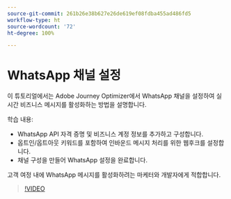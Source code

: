 ```yaml
---
source-git-commit: 261b26e38b627e26de619ef08fdba455ad486fd5
workflow-type: ht
source-wordcount: '72'
ht-degree: 100%

---
```

# WhatsApp 채널 설정

이 튜토리얼에서는 Adobe Journey Optimizer에서 WhatsApp 채널을 설정하여 실시간 비즈니스 메시지를 활성화하는 방법을 설명합니다.

학습 내용:

* WhatsApp API 자격 증명 및 비즈니스 계정 정보를 추가하고 구성합니다.
* 옵트인/옵트아웃 키워드를 포함하여 인바운드 메시지 처리를 위한 웹후크를 설정합니다.
* 채널 구성을 만들어 WhatsApp 설정을 완료합니다.

고객 여정 내에 WhatsApp 메시지를 활성화하려는 마케터와 개발자에게 적합합니다.

>[!VIDEO](https://video.tv.adobe.com/v/3470275/?learn=on&enablevpops&captions=kor)
